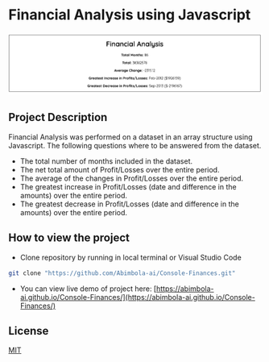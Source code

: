 # Financial Analysis using Javascript

![1707086205813](image/readme/1707086205813.png "Project Image")

## Project Description

Financial Analysis was performed on a dataset in an array structure using Javascript.
The following questions where to be answered from the dataset.

* The total number of months included in the dataset.
* The net total amount of Profit/Losses over the entire period.
* The average of the changes in Profit/Losses over the entire period.
* The greatest increase in Profit/Losses (date and difference in the amounts) over the entire
  period.
* The greatest decrease in Profit/Losses (date and difference in the amounts) over the entire
  period.

## How to view the project

* Clone repository by running in local terminal or Visual Studio Code

```bash
git clone "https://github.com/Abimbola-ai/Console-Finances.git"
```

* You can view live demo of project here: [https://abimbola-ai.github.io/Console-Finances/](https://abimbola-ai.github.io/Console-Finances/)

## License

[MIT](https://choosealicense.com/licenses/mit/)
